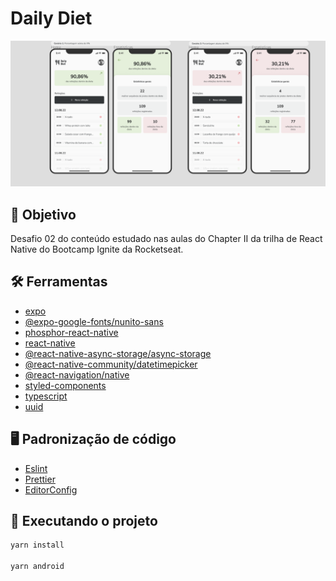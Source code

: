 # Daily Diet

<div align="center">
	<img src="./assets/app.png" width="800"alt="app"/>
</div>

## :dart: Objetivo

Desafio 02 do conteúdo estudado nas aulas do Chapter II da trilha de React Native do Bootcamp Ignite da Rocketseat.

## :hammer_and_wrench: Ferramentas

- [expo](https://expo.dev/)
- [@expo-google-fonts/nunito-sans](https://www.npmjs.com/package/@expo-google-fonts/nunito-sans)
- [phosphor-react-native](https://phosphoricons.com/)
- [react-native](https://reactnative.dev/)
- [@react-native-async-storage/async-storage](https://react-native-async-storage.github.io/async-storage/docs/install/)
- [@react-native-community/datetimepicker](https://www.npmjs.com/package/@react-native-community/datetimepicker)
- [@react-navigation/native](https://reactnavigation.org/)
- [styled-components](https://styled-components.com/)
- [typescript](https://www.typescriptlang.org/)
- [uuid](https://www.npmjs.com/package/uuid)

## :desktop_computer: Padronização de código

- [Eslint](https://eslint.org/)
- [Prettier](https://prettier.io/)
- [EditorConfig](https://editorconfig.org/)

## :rocket: Executando o projeto

```bash
yarn install

yarn android
```
